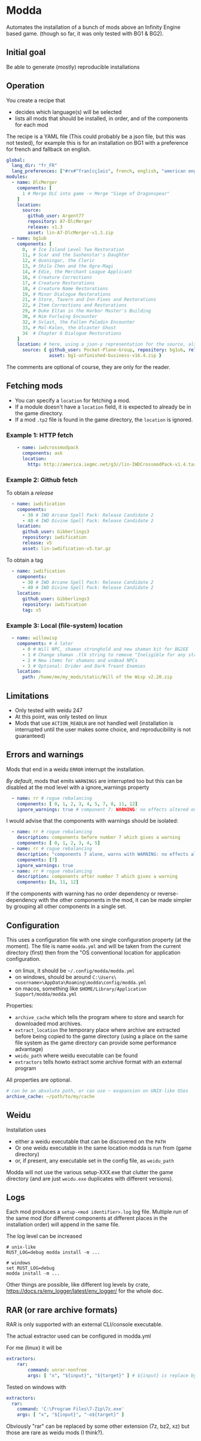 # Modda

Automates the installation of a bunch of mods above an Infinity Engine based game.
(though so far, it was only tested with BG1 & BG2).

## Initial goal

Be able to generate (mostly) reproducible installations

## Operation

You create a recipe that
 - decides which language(s) will be selected
 - lists all mods that should be installed, in order, and of the components for each mod

The recipe is a YAML file (This could probably be a json file, but this was not tested), for example this is for an installation on BG1 with a preference for french and fallback on english.

```yaml
global:
  lang_dir: "fr_FR"
  lang_preferences: ["#rx#^fran[cç]ais", french, english, "american english"]
modules:
  - name: DlcMerger
    components: [
      1 # Merge DLC into game -> Merge "Siege of Dragonspear" 
    ]
    location:
      source:
        github_user: Argent77
        repository: A7-DlcMerger
        release: v1.3
        asset: lin-A7-DlcMerger-v1.3.zip
  - name: bg1ub
    components: [
      0,  # Ice Island Level Two Restoration
      11, # Scar and the Sashenstar's Daughter
      12, # Quoningar, the Cleric
      13, # Shilo Chen and the Ogre-Magi
      14, # Edie, the Merchant League Applicant
      16, # Creature Corrections
      17, # Creature Restorations
      18, # Creature Name Restorations
      19, # Minor Dialogue Restorations
      21, # Store, Tavern and Inn Fixes and Restorations
      22, # Item Corrections and Restorations
      29, # Duke Eltan in the Harbor Master's Building
      30, # Nim Furlwing Encounter
      32, # Svlast, the Fallen Paladin Encounter
      33, # Mal-Kalen, the Ulcaster Ghost
      34  # Chapter 6 Dialogue Restorations
    ]
    location: # here, using a json-y representation for the source, also works with double quotes
      source: { github_user: Pocket-Plane-Group, repository: bg1ub, release: v16.4,
                asset: bg1-unfinished-business-v16.4.zip }
```

The comments are optional of course, they are only for the reader.

## Fetching mods

- You can specify a `location` for fetching a mod.
- If a module doesn't have a `location` field, it is expected to already be in the game directory.
- If a mod `.tp2` file is found in the game directory, the `location` is ignored.

### Example 1: HTTP fetch

```yaml
    - name: iwdcrossmodpack
      components: ask
      location:
        http: http://america.iegmc.net/g3//lin-IWDCrossmodPack-v1.4.tar.gz
```

### Example 2: Github fetch

To obtain a _release_
```yaml
  - name: iwdification
    components:
      - 30 # IWD Arcane Spell Pack: Release Candidate 2
      - 40 # IWD Divine Spell Pack: Release Candidate 2
    location:
      github_user: Gibberlings3
      repository: iwdification
      release: v5
      asset: lin-iwdification-v5.tar.gz
```
To obtain a tag
```yaml
  - name: iwdification
    components:
      - 30 # IWD Arcane Spell Pack: Release Candidate 2
      - 40 # IWD Divine Spell Pack: Release Candidate 2
    location:
      github_user: Gibberlings3
      repository: iwdification
      tag: v5
```
### Example 3: Local (file-system) location

```yaml
  - name: willowisp
    components: # 4 later
      - 0 # Will NPC, shaman stronghold and new shaman kit for BG2EE
      - 1 # Change shaman .tlk string to remove "Ineligible for any stronghold" line
      - 2 # New items for shamans and undead NPCs
      - 3 # Optional: Drider and Dark Treant Enemies
    location:
      path: /home/me/my_mods/static/Will of the Wisp v2.20.zip
```

## Limitations

- Only tested with weidu 247
- At this point, was only tested on linux
- Mods that use `ACTION_READLN` are not handled well (installation is interrupted until the user makes some choice, and reproducibility is not guaranteed)

## Errors and warnings

Mods that end in a weidu `ERROR` interrupt the installation.

_By default_, mods that emits `WARNINGS` are interrupted too but this can be disabled at the mod level with a ignore_warnings property

```yaml
  - name: rr # rogue rebalancing
    components: [ 0, 1, 2, 3, 4, 5, 7, 8, 11, 12]
    ignore_warnings: true # component 7: WARNING: no effects altered on MISC2P.ITM
```

I would advise that the components with warnings should be isolated:

```yaml
  - name: rr # rogue rebalancing
    description: components before number 7 which gives a warning
    components: [ 0, 1, 2, 3, 4, 5]
  - name: rr # rogue rebalancing
    description: "components 7 alone, warns with WARNING: no effects altered on MISC2P.ITM"
    components: [7]
    ignore_warnings: true
  - name: rr # rogue rebalancing
    description: components after number 7 which gives a warning
    components: [8, 11, 12]
```

If the components with warning has no order dependency or reverse-dependency with the other components in the mod, it can be made simpler by grouping all other components in a single set.

## Configuration

This uses a configuration file with one single configuration property (at the moment).
The file is name `modda.yml` and will be taken from the current directory (first) then from the "OS conventional location for application configuration.

- on linux, it should be `~/.config/modda/modda.yml`
- on windows, should be around `C:\Users\<username>\AppData\Roaming\modda\config/modda.yml`
- on macos, something like `$HOME/Library/Application Support/modda/modda.yml`

Properties:
- `archive_cache` which tells the program where to store and search for downloaded mod archives.
- `extract_location` the temporary place where archive are extracted before being copied to the game directory (using a place on the same file system as the game directory can provide some performance advantage)
- `weidu_path` where weidu executable can be found
- `extractors` tells howto extract some archive format with an external program

All properties are optional.

```yaml
# can be an absolute path, or can use ~ exapansion on UNIX-like OSes
archive_cache: ~/path/to/my/cache
```

## Weidu

Installation uses
 - either a weidu executable that can be discovered on the `PATH`
 - Or one weidu executable in the same location modda is run from (game directory)
 - or, if present, any executable set in the config file, as `weidu_path`

Modda will not use the various setup-XXX.exe that clutter the game directory (and are just `weidu.exe` duplicates with different versions).

## Logs

Each mod produces a `setup-<mod identifier>.log` log file.
Multiple run of the same mod (for different components at different places in the installation order) will append in the same file.

The log level can be increased

```
# unix-like
RUST_LOG=debug modda install -m ...

# windows
set RUST_LOG=debug
modda install -m ...
```

Other things are possible, like different log levels by crate, https://docs.rs/env_logger/latest/env_logger/ for the whole doc.

## RAR (or rare archive formats)

RAR is only supported with an external CLI/console executable.

The actual extractor used can be configured in modda.yml

For me (linux) it will be

```yaml
extractors:
    rar:
        command: unrar-nonfree 
        args: [ "x", "${input}", "${target}" ] # ${input} is replace by the actual archive name, ${target} is the destination directory
```

Tested on windows with

```yaml
extractors:
  rar:
    command: 'C:\Program Files\7-Zip\7z.exe'
    args: [ "x", "${input}", "-o${target}" ]
```

Obviously "rar" can be replaced by some other extension (7z, bz2, xz) but those are rare as weidu mods (I think?).
